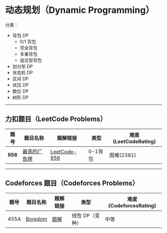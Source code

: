 # 动态规划（Dynamic Programming）

分类：

- 背包 DP
  - 0/1 背包
  - 完全背包
  - 多重背包
  - 组合型背包
- 划分型 DP
- 状态机 DP
- 区间 DP
- 状压 DP
- 数位 DP
- 树形 DP

---

## 力扣题目（LeetCode Problems）

| 题号 | 题目名称 | 题解链接 | 类型 | 难度(LeetCodeRating) |
|------|----------|----------|------|----------------------|
| **956** | [最高的广告牌](https://leetcode.cn/problems/tallest-billboard/) | [LeetCode-956](solution/LeetCode956.md) | 0-1背包 | 困难(2381) |

---

## Codeforces 题目（Codeforces Problems）

| 题号 | 题目名称 | 题解链接 | 类型 | 难度(CodeforcesRating) |
|------|----------|----------|------|------------------------|
| 455A | [Boredom](https://codeforces.com/problemset/problem/455/A) | [题解](./cf/455A-boredom.md) | 线性 DP（变种） | 中等 |
